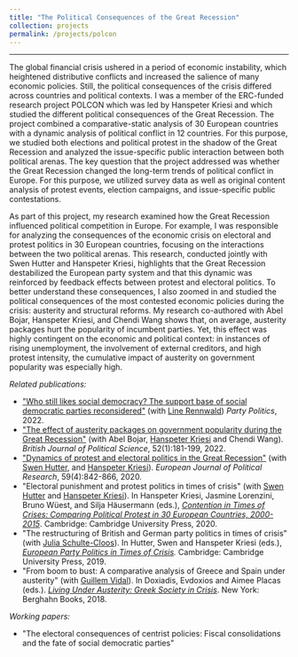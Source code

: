 ```yaml
---
title: "The Political Consequences of the Great Recession"
collection: projects
permalink: /projects/polcon
---
```


------

The global financial crisis ushered in a period of economic instability, which heightened distributive conflicts and increased the salience of many economic policies. Still, the political consequences of the crisis differed across countries and political contexts. I was a member of the ERC-funded research project POLCON which was led by Hanspeter Kriesi and which studied the different political consequences of the Great Recession. The project combined a comparative-static analysis of 30 European countries with a dynamic analysis of political conflict in 12 countries. For this purpose, we studied both elections and political protest in the shadow of the Great Recession and analyzed the issue-specific public interaction between both political arenas. The key question that the project addressed was whether the Great Recession changed the long-term trends of political conflict in Europe. For this purpose, we utilized survey data as well as original content analysis of protest events, election campaigns, and issue-specific public contestations.

As part of this project, my research examined how the Great Recession influenced political competition in Europe. For example, I was responsible for analyzing the consequences of the economic crisis on electoral and protest politics in 30 European countries, focusing on the interactions between the two political arenas. This research, conducted jointly with Swen Hutter and Hanspeter Kriesi, highlights that the Great Recession destabilized the European party system and that this dynamic was reinforced by feedback effects between protest and electoral politics. To better understand these consequences, I also zoomed in and studied the political consequences of the most contested economic policies during the crisis: austerity and structural reforms. My research co-authored with Abel Bojar, Hanspeter Kriesi, and Chendi Wang shows that, on average, austerity packages hurt the popularity of incumbent parties. Yet, this effect was highly contingent on the economic and political context: in instances of rising unemployment, the involvement of external creditors, and high protest intensity, the cumulative impact of austerity on government popularity was especially high.

*Related publications:*

* ["Who still likes social democracy? The support base of social democratic parties reconsidered"](https://doi.org/10.1177/13540688221093770) (with [Line Rennwald](https://linerennwald.wordpress.com/)) *Party Politics*, 2022.
* ["The effect of austerity packages on government popularity during the Great Recession"](https://t.co/2Fmbwkxf9T?amp=1) (with Abel Bojar, [Hanspeter Kriesi](http://www.eui.eu/DepartmentsAndCentres/PoliticalAndSocialSciences/People/Professors/Kriesi.aspx) and Chendi Wang). *British Journal of Political Science*, 52(1):181-199, 2022.
* ["Dynamics of protest and electoral politics in the Great Recession"](https://doi.org/10.1111/1475-6765.12375) (with [Swen Hutter](http://www.swen-hutter.eu/), and [Hanspeter Kriesi](http://www.eui.eu/DepartmentsAndCentres/PoliticalAndSocialSciences/People/Professors/Kriesi.aspx)). *European Journal of Political Research*, 59(4):842-866, 2020.
* "Electoral punishment and protest politics in times of crisis" (with [Swen Hutter](http://www.swen-hutter.eu/) and [Hanspeter Kriesi](http://www.eui.eu/DepartmentsAndCentres/PoliticalAndSocialSciences/People/Professors/Kriesi.aspx)). In Hanspeter Kriesi, Jasmine Lorenzini, Bruno Wüest, and Silja Häusermann (eds.), *[Contention in Times of Crises: Comparing Political Protest in 30 European Countries, 2000-2015](https://www.cambridge.org/core/books/contention-in-times-of-crisis/2118EB6100BA91A0DA0834FA93CB2E49#fndtn-information)*. Cambridge: Cambridge University Press, 2020.
* "The restructuring of British and German party politics in times of crisis" (with [Julia Schulte-Cloos](https://jschultecloos.github.io/)). In Hutter, Swen and Hanspeter Kriesi (eds.), *[European Party Politics in Times of Crisis](https://www.cambridge.org/core/books/european-party-politics-in-times-of-crisis/466446CE959EB782BC30047F8FB9275D#fndtn-information).* Cambridge: Cambridge University Press, 2019.
* "From boom to bust: A comparative analysis of Greece and Spain under austerity" (with [Guillem Vidal](http://guillemvidal.eu/)). In Doxiadis, Evdoxios and Aimee Placas (eds.). *[Living Under Austerity: Greek Society in Crisis](http://www.berghahnbooks.com/title/DoxiadisLiving)*. New York: Berghahn Books, 2018.

*Working papers:*
* "The electoral consequences of centrist policies: Fiscal consolidations and the fate of social democratic parties"
